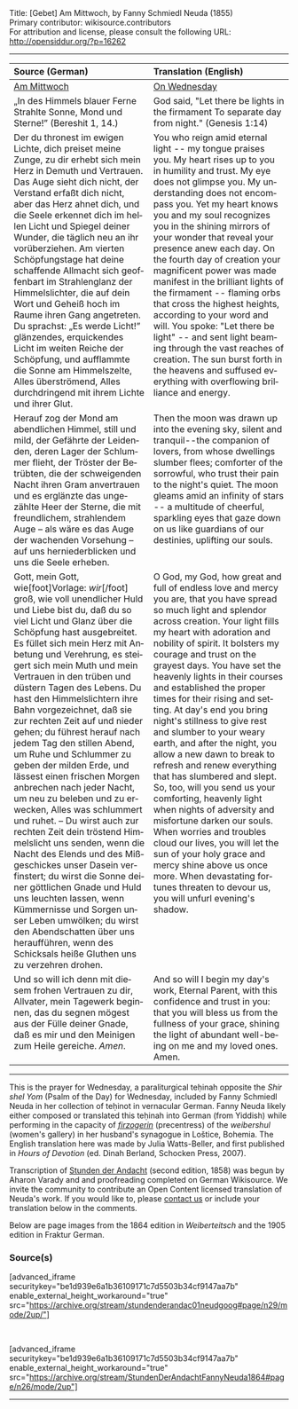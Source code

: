 <html>
<head></head>
<body>
Title: [Gebet] Am Mittwoch, by Fanny Schmiedl Neuda (1855)<br />
Primary contributor: wikisource.contributors<br />
For attribution and license, please consult the following URL: <a href="http://opensiddur.org/?p=16262">http://opensiddur.org/?p=16262</a>
<p />
<hr />

<table style="margin-left: auto;margin-right: auto;" class="draggable">
<thead><tr><th id="x" style="text-align: left;">Source (German)</th><th style="text-align: left;">Translation (English)</th></tr></thead>
<tbody>
<tr><td style="vertical-align:top;" width="50%">
<div class="german" lang="de">
<u>Am Mittwoch</u>
</span></div></td>

<td style="vertical-align:top;" width="50%">
<div class="english" lang="en">
<u>On Wednesday</u>
</span></div></td></tr>

<tr><td style="vertical-align:top;" width="50%">
<div class="german" lang="de">
„In des Himmels blauer Ferne 
Strahlte Sonne, Mond und Sterne!” 
(Bereshit 1, 14.) 
</span></div></td>

<td style="vertical-align:top;" width="50%">
<div class="english" lang="en">
God said, 
"Let there be lights in the firmament
To separate day from night."
(Genesis 1:14)
</span></div></td></tr>


<tr><td style="vertical-align:top;" width="50%">
<div class="german" lang="de">
Der du thronest im ewigen Lichte, dich preiset meine Zunge, zu dir erhebt sich mein Herz in Demuth und Vertrauen. Das Auge sieht dich nicht, der Verstand erfaßt dich nicht, aber das Herz ahnet dich, und die Seele erkennet dich im hellen Licht und Spiegel deiner Wunder, die täglich neu an ihr vorüberziehen. Am vierten Schöpfungstage hat deine schaffende Allmacht sich geoffenbart im Strahlenglanz der Himmelslichter, die auf dein Wort und Geheiß hoch im Raume ihren Gang angetreten. Du sprachst: „Es werde Licht!” glänzendes, erquickendes Licht im weiten Reiche der Schöpfung, und aufflammte die Sonne am Himmelszelte, Alles überströmend, Alles durchdringend mit ihrem Lichte und ihrer Glut.
</span></div></td>

<td style="vertical-align:top;" width="50%">
<div class="english" lang="en">
You who reign amid eternal light -- my tongue praises you. My heart rises up to you in humility and trust. My eye does not glimpse you. My understanding does not encompass you. Yet my heart knows you and my soul recognizes you in the shining mirrors of your wonder that reveal your presence anew each day. On the fourth day of creation your magnificent power was made manifest in the brilliant lights of the firmament -- flaming orbs that cross the highest heights, according to your word and will. You spoke: "Let there be light" -- and sent light beaming through the vast reaches of creation. The sun burst forth in the heavens and suffused everything with overflowing brilliance and energy.
</span></div></td></tr>


<tr><td style="vertical-align:top;" width="50%">
<div class="german" lang="de">
Herauf zog der Mond am abendlichen Himmel, still und mild, der Gefährte der Leidenden, deren Lager der Schlummer flieht, der Tröster der Betrübten, die der schweigenden Nacht ihren Gram anvertrauen und es erglänzte das ungezählte Heer der Sterne, die mit freundlichem, strahlendem Auge – als wäre es das Auge der wachenden Vorsehung – auf uns herniederblicken und uns die Seele erheben. 
</span></div></td>

<td style="vertical-align:top;" width="50%">
<div class="english" lang="en">
Then the moon was drawn up into the evening sky, silent and tranquil--the companion of lovers, from whose dwellings slumber flees; comforter of the sorrowful, who trust their pain to the night's quiet. The moon gleams amid an infinity of stars -- a multitude of cheerful, sparkling eyes that gaze down on us like guardians of our destinies, uplifting our souls.
</span></div></td></tr>


<tr><td style="vertical-align:top;" width="50%">
<div class="german" lang="de">
Gott, mein Gott, wie[foot]Vorlage: <em>wir</em>[/foot] groß, wie voll unendlicher Huld und Liebe bist du, daß du so viel Licht und Glanz über die Schöpfung hast ausgebreitet. Es füllet sich mein Herz mit Anbetung und Verehrung, es steigert sich mein Muth und mein Vertrauen in den trüben und düstern Tagen des Lebens. Du hast den Himmelslichtern ihre Bahn vorgezeichnet, daß sie zur rechten Zeit auf und nieder gehen; du führest herauf nach jedem Tag den stillen Abend, um Ruhe und Schlummer zu geben der milden Erde, und lässest einen frischen Morgen anbrechen nach jeder Nacht, um neu zu beleben und zu erwecken, Alles was schlummert und ruhet. – Du wirst auch zur rechten Zeit dein tröstend Himmelslicht uns senden, wenn die Nacht des Elends und des Mißgeschickes unser Dasein verfinstert; du wirst die Sonne deiner göttlichen Gnade und Huld uns leuchten lassen, wenn Kümmernisse und Sorgen unser Leben umwölken; du wirst den Abendschatten über uns heraufführen, wenn des Schicksals heiße Gluthen uns zu verzehren drohen. 
</span></div></td>

<td style="vertical-align:top;" width="50%">
<div class="english" lang="en">
O God, my God, how great and full of endless love and mercy you are, that you have spread so much light and splendor across creation. Your light fills my heart with adoration and nobility of spirit. It bolsters my courage and trust on the grayest days. You have set the heavenly lights in their courses and established the proper times for their rising and setting. At day's end you bring night's stillness to give rest and slumber to your weary earth, and after the night, you allow a new dawn to break to refresh and renew everything that has slumbered and slept. So, too, will you send us your comforting, heavenly light when nights of adversity and misfortune darken our souls. When worries and troubles cloud our lives, you will let the sun of your holy grace and mercy shine above us once more. When devastating fortunes threaten to devour us, you will unfurl evening's shadow. 
</span></div></td></tr>


<tr><td style="vertical-align:top;" width="50%">
<div class="german" lang="de">
Und so will ich denn mit diesem frohen Vertrauen zu dir, Allvater, mein Tagewerk beginnen, das du segnen mögest aus der Fülle deiner Gnade, daß es mir und den Meinigen zum Heile gereiche. <em>Amen</em>. 
</span></div></td>

<td style="vertical-align:top;" width="50%">
<div class="english" lang="en">
And so will I begin my day's work, Eternal Parent, with this confidence and trust in you: that you will bless us from the fullness of your grace, shining the light of abundant well-being on me and my loved ones. Amen.
</span></div></td></tr>
</tbody></table>

<hr />

This is the prayer for Wednesday, a paraliturgical teḥinah opposite the <em>Shir shel Yom</em> (Psalm of the Day) for Wednesday, included by Fanny Schmiedl Neuda in her collection of teḥinot in vernacular German. Fanny Neuda likely either composed or translated this teḥinah into German (from Yiddish) while performing in the capacity of <a href="https://en.wikipedia.org/wiki/Firzogerin"><em>firzogerin</em></a> (precentress) of the <em>weibershul</em> (women's gallery) in her husband's synagogue in Loštice, Bohemia. The English translation here was made by Julia Watts-Beller, and first published in <em>Hours of Devotion</em> (ed. Dinah Berland, Schocken Press, 2007).

Transcription of <a href="https://opensiddur.org/prayers-for/tkhines/stunden-der-andacht-hours-of-devotion-by-fanny-schmiedl-neuda/">Stunden der Andacht</a> (second edition, 1858) was begun by Aharon Varady and and proofreading completed on German Wikisource. We invite the community to contribute an Open Content licensed translation of Neuda's work. If you would like to, please <a href="https://opensiddur.org/contact/">contact us</a> or include your translation below in the comments.

Below are page images from the 1864 edition in <em>Weiberteitsch</em> and the 1905 edition in Fraktur German.

<h3>Source(s)</h3>

[advanced_iframe securitykey="be1d939e6a1b36109171c7d5503b34cf9147aa7b" enable_external_height_workaround="true" src="https://archive.org/stream/stundenderandac01neudgoog#page/n29/mode/2up/"]

&nbsp;

[advanced_iframe securitykey="be1d939e6a1b36109171c7d5503b34cf9147aa7b" enable_external_height_workaround="true" src="https://archive.org/stream/StundenDerAndachtFannyNeuda1864#page/n26/mode/2up"]

<hr />

&nbsp;
</body>
</html>